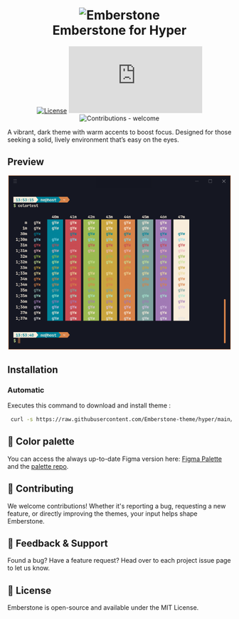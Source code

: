 <h1 align="center">
	<img src="https://avatars.githubusercontent.com/u/177791191?s=200&v=4" width="150" alt="Emberstone"/>
    <br/>
	Emberstone for Hyper
</h1>

<div align="center">

[![License](https://img.shields.io/badge/License-MIT-blue)](#license "License")
[![Made with Node](https://img.shields.io/badge/dynamic/json?label=node&query=%24.engines[%22node%22]&url=https://raw.githubusercontent.com/Emberstone-theme/palette/main/package.json)](https://nodejs.org "Go to Node.js homepage")
![Contributions - welcome](https://img.shields.io/badge/Contributions-welcome-blueviolet)

</div>

A vibrant, dark theme with warm accents to boost focus. Designed for those seeking a solid, lively environment that’s easy on the eyes.

## Preview

<div align="center">
	<img src="./preview.png" width="500" alt=""/>
</div>

## Installation

### Automatic

Executes this command to download and install theme :

```bash
 curl -s https://raw.githubusercontent.com/Emberstone-theme/hyper/main/install.sh
```

## 🎨 Color palette

You can access the always up-to-date Figma version here: [Figma Palette](https://www.figma.com/design/MVqAtxFct344uUigFxsbya/Emberstonbe-Theme-research?node-id=0-1&t=Ud7ZHjzNFhPdlMNp-1) and the [palette repo](https://github.com/Emberstone-theme/palette).

## 💬 Contributing

We welcome contributions! Whether it's reporting a bug, requesting a new feature, or directly improving the themes, your input helps shape Emberstone.

## 📢 Feedback & Support

Found a bug? Have a feature request? Head over to each project issue page to let us know.

## 📜 License

Emberstone is open-source and available under the MIT License.

